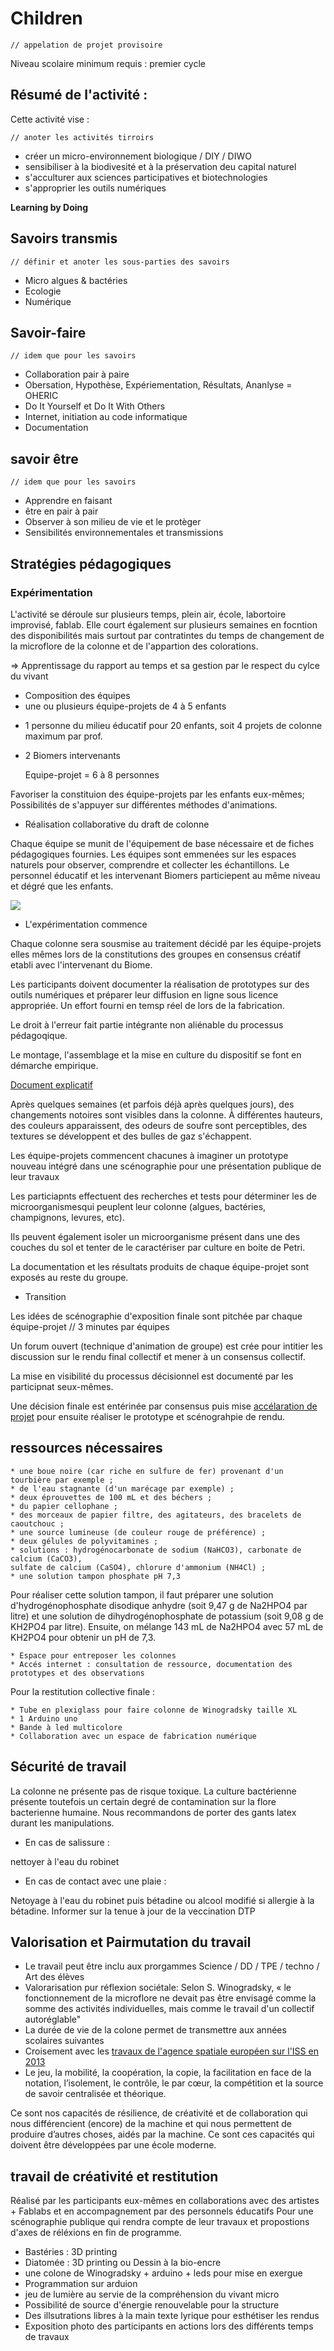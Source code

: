 # Children 

    // appelation de projet provisoire

Niveau scolaire minimum requis : premier cycle

## Résumé de l'activité :

Cette activité vise :

    // anoter les activités tirroirs 

* créer un micro-environnement biologique / DIY / DIWO 
* sensibiliser à la biodivesité et à la préservation deu capital naturel
* s'acculturer aux sciences participatives et biotechnologies
* s'approprier les outils numériques

**Learning by Doing**

## Savoirs transmis

    // définir et anoter les sous-parties des savoirs

* Micro algues & bactéries
* Ecologie
* Numérique

## Savoir-faire

    // idem que pour les savoirs

* Collaboration pair à paire
* Obersation, Hypothèse, Expériementation, Résultats, Ananlyse = OHERIC
* Do It Yourself et Do It With Others
* Internet, initiation au code informatique
* Documentation


## savoir être

    // idem que pour les savoirs

* Apprendre en faisant 
* être en pair à pair
* Observer à son milieu de vie et le protèger
* Sensibilités environnementales et transmissions

## Stratégies pédagogiques


### Expérimentation

L'activité se déroule sur plusieurs temps, plein air, école, labortoire improvisé, fablab.
Elle court également sur plusieurs semaines en focntion des disponibilités mais surtout par contratintes du temps de changement de la microflore de la colonne et de l'appartion des colorations.

=> Apprentissage du rapport au temps et sa gestion par le respect du cylce du vivant

* Composition des équipes
 * une ou plusieurs équipe-projets de 4 à 5 enfants
 + 1 personne du milieu éducatif pour 20 enfants, soit 4 projets de colonne maximum par prof.
 + 2 Biomers intervenants

     Equipe-projet = 6 à 8 personnes

Favoriser la constituion des équipe-projets par les enfants eux-mêmes; Possibilités de s'appuyer sur différentes méthodes d'animations.

* Réalisation collaborative du draft de colonne

Chaque équipe se munit de l'équipement de base nécessaire et de fiches pédagogiques fournies. Les équipes sont emmenées sur les espaces naturels pour observer, comprendre et collecter les échantillons. Le personnel éducatif et les intervenant Biomers particiepent au même niveau et dégré que les enfants. 

![](https://framapic.org/iirpqnS3zVqF/m96PpOYO0iYq)

 * L'expérimentation commence

Chaque colonne sera sousmise au traitement décidé par les équipe-projets elles mêmes lors de la constitutions des groupes en consensus créatif etabli avec l'intervenant du Biome.

Les participants doivent documenter la réalisation de prototypes sur des outils numériques et préparer leur diffusion en ligne sous licence appropriée. Un effort fourni en temsp réel de lors de la fabrication. 

Le droit à l'erreur fait partie intégrante non aliénable du processus pédagoqique.

Le montage, l'assemblage et la mise en culture du dispositif se font en démarche empirique.


[Document explicatif](https://listes.u-picardie.fr/wws/d_read/unidiversite/ENSEIGNEMENTS/MicrobiologieEnviro&Industrielle/TD/WINOGRADSKY.pdf)

Après quelques semaines (et parfois déjà après quelques jours), des changements notoires sont visibles dans la colonne. À différentes hauteurs, des couleurs apparaissent, des odeurs de soufre sont perceptibles, des textures se développent et des bulles de gaz s'échappent. 

Les équipe-projets commencent chacunes à imaginer un prototype nouveau intégré dans une scénographie pour une présentation publique de leur travaux

Les particiapnts effectuent des recherches et tests pour déterminer les de microorganismesqui peuplent leur colonne (algues, bactéries, champignons, levures, etc).

Ils peuvent également isoler un microorganisme présent dans une des couches du sol et tenter de le caractériser par culture en boite de Petri.

La documentation et les résultats produits de chaque équipe-projet sont exposés au reste du groupe.

* Transition

Les idées de scénographie d'exposition finale sont pitchée par chaque équipe-projet // 3 minutes par équipes

Un forum ouvert (technique d'animation de groupe) est crée pour intitier les discussion sur le rendu final collectif et mener à un consensus collectif.

La mise en visibilité du processus décisionnel est documenté par les participnat seux-mêmes.

Une décision finale est entérinée par consensus puis mise [accélaration de projet](http://www.multibao.org/#cpcoop/animer_ateliers/blob/master/soutenir_porteurs_projets/accelerateur_de_projets.md) pour ensuite réaliser le prototype et scénograhpie de rendu.

## ressources nécessaires

    * une boue noire (car riche en sulfure de fer) provenant d'un tourbière par exemple ;
    * de l'eau stagnante (d'un marécage par exemple) ;
    * deux éprouvettes de 100 mL et des béchers ;
    * du papier cellophane ;
    * des morceaux de papier filtre, des agitateurs, des bracelets de caoutchouc ;
    * une source lumineuse (de couleur rouge de préférence) ;
    * deux gélules de polyvitamines ;
    * solutions : hydrogénocarbonate de sodium (NaHCO3), carbonate de calcium (CaCO3), 
    sulfate de calcium (CaSO4), chlorure d'ammonium (NH4Cl) ;
    * une solution tampon phosphate pH 7,3

Pour réaliser cette solution tampon, il faut préparer une solution d'hydrogénophosphate disodique anhydre (soit 9,47 g de Na2HPO4 par litre) et une solution de dihydrogénophosphate de potassium (soit 9,08 g de KH2PO4 par litre). Ensuite, on mélange 143 mL de Na2HPO4 avec 57 mL de KH2PO4 pour obtenir un pH de 7,3.

    * Espace pour entreposer les colonnes
    * Accés internet : consultation de ressource, documentation des prototypes et des observations

Pour la restitution collective finale :

    * Tube en plexiglass pour faire colonne de Winogradsky taille XL
    * 1 Arduino uno
    * Bande à led multicolore
    * Collaboration avec un espace de fabrication numérique

## Sécurité de travail

La colonne ne présente pas de risque toxique. 
La culture bactérienne présente toutefois un certain degré de contamination sur la flore bacterienne humaine. Nous  recommandons de porter des gants latex durant les manipulations. 

* En cas de salissure : 

nettoyer à l'eau du robinet

* En cas de contact avec une plaie : 

Netoyage à l'eau du robinet puis bétadine ou alcool modifié si allergie à la bétadine. Informer sur la tenue à jour de la veccination DTP

## Valorisation et Pairmutation du travail

* Le travail peut être inclu aux prorgammes Science / DD / TPE / techno / Art des élèves
* Valorarisation pur réflexion sociétale: Selon S. Winogradsky, « le fonctionnement de la microflore ne devait pas être envisagé comme la somme des activités individuelles, mais comme le travail d'un collectif autoréglable"
* La durée de vie de la colone permet de transmettre aux années scolaires suivantes
* Croisement avec les [travaux de l'agence spatiale européen sur l'ISS en 2013](http://www.esa.int/fre/ESA_in_your_country/Belgium_-_Francais/L_ISS_recoit_du_materiel_scientifique_incluant_la_premiere_experience_concue_par_des_etudiants_europeens)
* Le jeu, la mobilité, la coopération, la copie, la facilitation en face de la notation, l’isolement, le contrôle, le par cœur, la compétition et la source de savoir centralisée et théorique.

Ce sont nos capacités de résilience, de créativité et de collaboration qui nous différencient (encore) de la machine et qui nous permettent de produire d’autres choses, aidés par la machine. Ce sont ces capacités qui doivent être développées par une école moderne.

## travail de créativité et restitution

Réalisé par les participants eux-mêmes en collaborations avec des artistes + Fablabs et en accompagnement par des personnels éducatifs
Pour une scénographie publique qui rendra compte de leur travaux et propostions d'axes de réléxions en fin de programme.

* Bastéries : 3D printing
* Diatomée : 3D printing ou Dessin à la bio-encre
* une colone de Winogradsky + arduino + leds pour mise en exergue
 * Programmation sur arduion
 * jeu de lumière au servie de la compréhension du vivant micro
 * Possibilité de source d'énergie renouvelable  pour la structure
* Des illsutrations libres à la main texte lyrique pour esthétiser les rendus
* Exposition photo des participants en actions lors des différents temps de travaux






